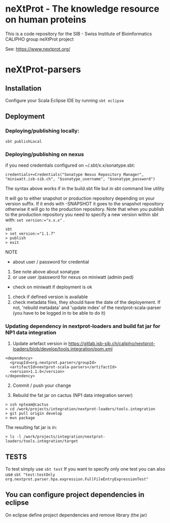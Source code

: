 # neXtProt - The knowledge resource on human proteins

This is a code repository for the SIB - Swiss Institute of Bioinformatics CALIPHO group neXtProt project

See: https://www.nextprot.org/

# neXtProt-parsers

## Installation

Configure your Scala Eclipse IDE by running `sbt eclipse` 

## Deployment

### Deploying/publishing locally:

```
sbt publishLocal
```

### Deploying/publishing on nexus 

if you need credentials configured on ~/.sbt/x.x/sonatype.sbt:

```
credentials+=Credentials("Sonatype Nexus Repository Manager", "miniwatt.isb-sib.ch", "$sonatype_username", "$sonatype_password")
```

The syntax above works if in the build.sbt file but in sbt command line utility

It will go to either snapshot or production repository depending on your version suffix. 
If it ends with -SNAPSHOT it goes to the snapshot repository 
otherwise it will go to the production repository. 
Note that when you publish to the production repository you need to specify a new version within sbt with: 
`set version:="x.x.x"` .

```
sbt
> set version:="1.1.7"
> publish
> exit
```

NOTE 
* about user / password for credential
1) See note above about sonatype
2) or use user /password for nexus on miniwatt (admin pwd)
* check on miniwatt if deployment is ok
1) check if defined version is available
2) check metadata files, they should have the date of the deployement. If not, 'rebuild metadata' and 'update index' of the nextprot-scala-parser (you have to be logged in to be able to do it)

### Updating dependency in nextprot-loaders and build fat jar for NP1 data integration

1. Update artefact version in https://gitlab.isb-sib.ch/calipho/nextprot-loaders/blob/develop/tools.integration/pom.xml

```
<dependency>
  <groupId>org.nextprot.parser</groupId>
  <artifactId>nextprot-scala-parsers</artifactId>
  <version>1.1.6</version>
</dependency>

```

2. Commit / push your change

3. Rebuild the fat jar on cactus (NP1 data integration server)
```
> ssh npteam@cactus
> cd /work/projects/integration/nextprot-loaders/tools.integration
> git pull origin develop
> mvn package
```

The resulting fat jar is in:
```
> ls -l /work/projects/integration/nextprot-loaders/tools.integration/target 
```


## TESTS

To test simply use 
```sbt test``` 
If you want to specify only one test you can also use 
```sbt "test:testOnly org.nextprot.parser.hpa.expression.FullFileEntryExpressionTest"``` 

 

You can configure project dependencies in eclipse
-------------------------------------------------

On eclipse define project dependencies and remove library (the jar)
